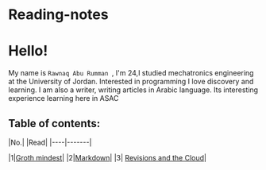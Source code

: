 # Reading-notes
# Hello!
My name is  `Rawnaq Abu Rumman `, I'm 24,I studied mechatronics
engineering at the University of Jordan. Interested in programming
I love discovery and learning. I am also a writer, writing articles
in Arabic language. Its interesting experience learning here in ASAC

## Table of contents: 

|No.| |Read|
|----|-------|

|1|[Groth mindest](https://github.com/Rawnaqaburumman/Reading-notes/blob/main/read1)|
|2|[Markdown](https://github.com/Rawnaqaburumman/Reading-notes/blob/main/MarkDown)|
|3| [Revisions and the Cloud](https://github.com/Rawnaqaburumman/Reading-notes/blob/main/Read2)|